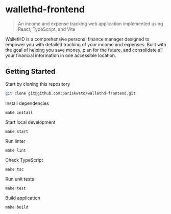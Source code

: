 # wallethd-frontend

> An income and expense tracking web application implemented using React, TypeScript, and Vite

WalletHD is a comprehensive personal finance manager designed to empower you with detailed tracking of your income and expenses. Built with the goal of helping you save money, plan for the future, and consolidate all your financial information in one accessible location.

## Getting Started

Start by cloning this repository

```sh
git clone git@github.com:pariskwsto/wallethd-frontend.git
```

Install dependencies

```
make install
```

Start local development

```
make start
```

Run linter

```
make lint
```

Check TypeScript

```
make tsc
```

Run unit tests

```
make test
```

Build application

```
make build
```

